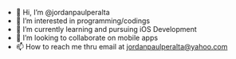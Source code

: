 - 👋 Hi, I’m @jordanpaulperalta
- 👀 I’m interested in programming/codings
- 🌱 I’m currently learning and pursuing iOS Development
- 💞️ I’m looking to collaborate on mobile apps
- 📫 How to reach me thru email at jordanpaulperalta@yahoo.com
<!---
jordanpaulperalta/jordanpaulperalta is a ✨ special ✨ repository because its `README.md` (this file) appears on your GitHub profile.
You can click the Preview link to take a look at your changes.
--->

